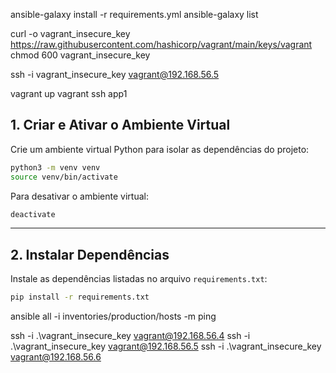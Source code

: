 ansible-galaxy install -r requirements.yml
ansible-galaxy list


curl -o vagrant_insecure_key https://raw.githubusercontent.com/hashicorp/vagrant/main/keys/vagrant
chmod 600 vagrant_insecure_key

ssh -i vagrant_insecure_key vagrant@192.168.56.5

vagrant up
vagrant ssh app1

## **1. Criar e Ativar o Ambiente Virtual**
Crie um ambiente virtual Python para isolar as dependências do projeto:

```bash
python3 -m venv venv
source venv/bin/activate
```

Para desativar o ambiente virtual:
```bash
deactivate
```

---

## **2. Instalar Dependências**
Instale as dependências listadas no arquivo `requirements.txt`:

```bash
pip install -r requirements.txt
```

ansible all -i inventories/production/hosts -m ping


ssh -i .\vagrant_insecure_key vagrant@192.168.56.4
ssh -i .\vagrant_insecure_key vagrant@192.168.56.5
ssh -i .\vagrant_insecure_key vagrant@192.168.56.6
